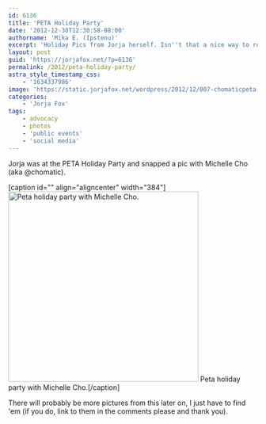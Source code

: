 ```yaml
---
id: 6136
title: 'PETA Holiday Party'
date: '2012-12-30T12:30:58-08:00'
authorname: 'Mika E. (Ipstenu)'
excerpt: 'Holiday Pics from Jorja herself. Isn''t that a nice way to round out the year.'
layout: post
guid: 'https://jorjafox.net/?p=6136'
permalink: /2012/peta-holiday-party/
astra_style_timestamp_css:
    - '1634337986'
image: 'https://static.jorjafox.net/wordpress/2012/12/007-chomaticpeta.jpg'
categories:
    - 'Jorja Fox'
tags:
    - advocacy
    - photos
    - 'public events'
    - 'social media'
---
```


Jorja was at the PETA Holiday Party and snapped a pic with Michelle Cho (aka @chomatic).

[caption id="" align="aligncenter" width="384"]<a href="https://www.facebook.com/photo.php?fbid=448607155189134&amp;set=a.342411762475341.75309.342354322481085&amp;type=1&amp;theater"><img class=" " alt="Peta holiday party with Michelle Cho." src="https://jorjafox.net/gallery/albums/personal/jorja/social/007chomaticpeta-peta.jpg" width="384" height="384" /></a> Peta holiday party with Michelle Cho.[/caption]

There will probably be more pictures from this later on, I just have to find 'em (if you do, link to them in the comments please and thank you).
